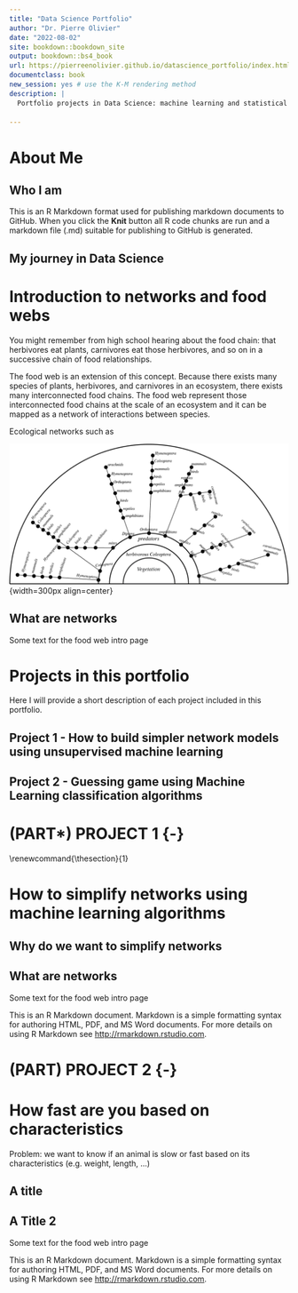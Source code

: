 ```yaml
--- 
title: "Data Science Portfolio"
author: "Dr. Pierre Olivier"
date: "2022-08-02"
site: bookdown::bookdown_site
output: bookdown::bs4_book
url: https://pierreenolivier.github.io/datascience_portfolio/index.html
documentclass: book
new_session: yes # use the K-M rendering method
description: |
  Portfolio projects in Data Science: machine learning and statistical inference
    
---
```


# About Me

## Who I am

This is an R Markdown format used for publishing markdown documents to GitHub. When you click the **Knit** button all R code chunks are run and a markdown file (.md) suitable for publishing to GitHub is generated.

## My journey in Data Science

<!--chapter:end:index.Rmd-->

# Introduction to networks and food webs

You might remember from high school hearing about the food chain: that herbivores eat
plants, carnivores eat those herbivores, and so on in a successive chain of food relationships.

The food web is an extension of this concept. Because there exists many species of plants, herbivores, and carnivores in an ecosystem, there exists many interconnected food chains. The food web represent those interconnected food chains at the scale of an ecosystem and it can be mapped as a network of interactions between species.

Ecological networks such as 

![caption \label{camerano_network}](images/01-intro_food_web/camerano_network.png){width=300px align=center}


## What are networks
Some text for the food web intro page


<!--chapter:end:01-intro_food_web.Rmd-->

# Projects in this portfolio

Here I will provide a short description of each project included in this portfolio.

## Project 1 - How to build simpler network models using unsupervised machine learning

## Project 2 - Guessing game using Machine Learning classification algorithms

<!--chapter:end:02-description_projects.Rmd-->

# (PART\*) PROJECT 1 {-}
\renewcommand{\thesection}{1}

# How to simplify networks using machine learning algorithms

## Why do we want to simplify networks


## What are networks
Some text for the food web intro page

This is an R Markdown document. Markdown is a simple formatting syntax for authoring HTML, PDF, and MS Word documents. For more details on using R Markdown see <http://rmarkdown.rstudio.com>.

<!--chapter:end:03-project_01.Rmd-->

# (PART) PROJECT 2 {-}


# How fast are you based on characteristics

Problem: we want to know if an animal is slow or fast based on its characteristics (e.g. weight, length, ...)

## A title


## A Title 2
Some text for the food web intro page

This is an R Markdown document. Markdown is a simple formatting syntax for authoring HTML, PDF, and MS Word documents. For more details on using R Markdown see <http://rmarkdown.rstudio.com>.

<!--chapter:end:04-project_02.Rmd-->

